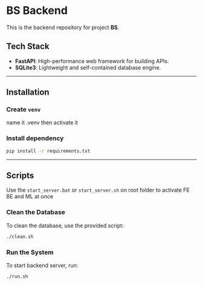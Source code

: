 # BS Backend

This is the backend repository for project **BS**.

## Tech Stack
- **FastAPI**: High-performance web framework for building APIs.
- **SQLite3**: Lightweight and self-contained database engine.

---

## Installation

### Create `venv`
name it .venv then activate it

### Install dependency
```bash
pip install -r requirements.txt
```

---

## Scripts
Use the `start_server.bat` or `start_server.sh` on root folder to activate FE BE and ML at once

### Clean the Database
To clean the database, use the provided script:
```bash
./clean.sh
```
### Run the System
To start backend server, run:
```bash
./run.sh
```
